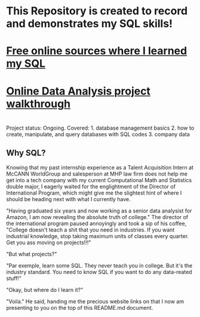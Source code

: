 # This Repository is created to record and demonstrates my SQL skills!
# [Free online sources where I learned my SQL](https://www.youtube.com/watch?v=HXV3zeQKqGY)
# [Online Data Analysis project walkthrough](https://www.youtube.com/watch?v=qfyynHBFOsM)
# 

Project status: Ongoing.
Covered: 1. database management basics 2. how to create, manipulate, and query databases with SQL codes 3. company data

## Why SQL?
Knowing that my past internship experience as a Talent Acquisition Intern at McCANN WorldGroup and salesperson at MHP law firm does not help me get into a tech company with my current Computational Math and Statistics double major, I eagerly waited for the englightment of the Director of International Program, which might give me the slightest hint of where I should be heading next with what I currently have.

"Having graduated six years and now working as a senior data analysist for Amazon, I am now revealing the absolute truth of college." The director of the international program paused annoyingly and took a sip of his coffee, "College doesn't teach a shit that you need in industries. If you want industrial knowledge, stop taking maximum units of classes every quarter. Get you ass moving on projects!!!"

"But what projects?"

"Par exemple, learn some SQL. They never teach you in college. But it's the industry standard. You need to know SQL if you want to do any data-reated stuff!"

"Okay, but where do I learn it?"

"Voila." He said, handing me the precious website links on that I now am presenting to you on the top of this README.md document.


